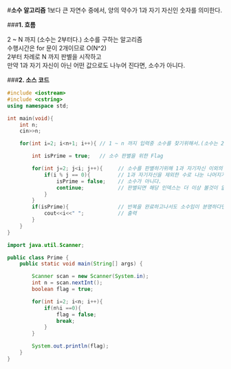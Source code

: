 #**소수 알고리즘**
1보다 큰 자연수 중에서, 양의 약수가 1과 자기 자신인 숫자를 의미한다.</br>

###**1. 흐름**

2 ~ N 까지 (소수는 2부터다.) 소수를 구하는 알고리즘</br>
수행시간은 for 문이 2개이므로 O(N^2)</br>
2부터 차례로 N 까지 판별을 시작하고</br>
만약 1과 자기 자신이 아닌 어떤 값으로도 나누어 진다면, 소수가 아니다.</br>

###**2. 소스 코드**

```cpp
#include <iostream>
#include <cstring>
using namespace std;

int main(void){
    int n;
    cin>>n;

    for(int i=2; i<n+1; i++){ // 1 ~ n 까지 입력중 소수를 찾기위해서.(소수는 2부터다.)

        int isPrime = true;   // 소수 판별을 위한 Flag

        for(int j=2; j<i; j++){     // 소수를 판별하기위해 1과 자기자신 이외의 어떤 값으로도 나누어지는지 확인
            if(i % j == 0){         // 1과 자기자신을 제외한 수로 나눈 나머지가 0이라면
                isPrime = false;    // 소수가 아니다.
                continue;           // 판별되면 해당 인덱스는 더 이상 볼것이 없다.
            }
        }
        if(isPrime){                // 반복을 완료하고나서도 소수임이 분명하다면
            cout<<i<<" ";           // 출력
        }
    }
}

```
```java
import java.util.Scanner;

public class Prime {
	public static void main(String[] args) {

		Scanner scan = new Scanner(System.in);
		int n = scan.nextInt();
		boolean flag = true;

		for(int i=2; i<n; i++){
			if(n%i ==0){
				flag = false;
				break;
			}
		}

		System.out.println(flag);
	}
}

```
